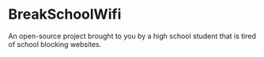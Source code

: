 # BreakSchoolWifi
An open-source project brought to you by a high school student that is tired of school blocking websites.
